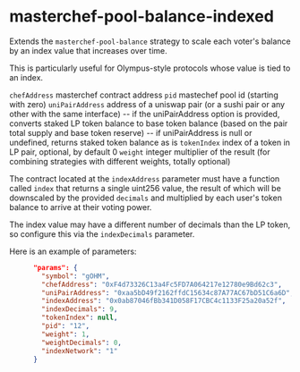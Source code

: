 # masterchef-pool-balance-indexed

Extends the `masterchef-pool-balance` strategy to scale each voter's balance by an index value that increases over time.

This is particularly useful for Olympus-style protocols whose value is tied to an index.

`chefAddress` masterchef contract address
`pid` mastechef pool id (starting with zero)
`uniPairAddress` address of a uniswap pair (or a sushi pair or any other with the same interface)
-- if the uniPairAddress option is provided, converts staked LP token balance to base token balance (based on the pair total supply and base token reserve)
-- if uniPairAddress is null or undefined, returns staked token balance as is
`tokenIndex` index of a token in LP pair, optional, by default 0
`weight` integer multiplier of the result (for combining strategies with different weights, totally optional)

The contract located at the `indexAddress` parameter must have a function called `index` that returns a single
uint256 value, the result of which will be downscaled by the provided `decimals` and multiplied by each user's token balance to arrive at their voting power.

The index value may have a different number of decimals than the LP token, so configure this via the `indexDecimals` parameter.

Here is an example of parameters:

```json
      "params": {
        "symbol": "gOHM",
        "chefAddress": "0xF4d73326C13a4Fc5FD7A064217e12780e9Bd62c3",
        "uniPairAddress": "0xaa5bD49f2162ffdC15634c87A77AC67bD51C6a6D",
        "indexAddress": "0x0ab87046fBb341D058F17CBC4c1133F25a20a52f",
        "indexDecimals": 9,
        "tokenIndex": null,
        "pid": "12",
        "weight": 1,
        "weightDecimals": 0,
        "indexNetwork": "1"
      }
```
